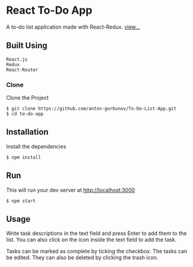 # React To-Do App

A to-do list application made with React-Redux.
[view...](http://uber.web-development2020.com)

## Built Using
    React.js
    Redux
    React-Router

### Clone 

Clone the Project

`$ git clone https://github.com/anton-gorbunov/To-Do-List-App.git`<br/>
`$ cd to-do-app`

## Installation

Install the dependencies

`$ npm install`

## Run
 
This will run your dev server at [http://localhost:3000](http://localhost:3000)

`$ npm start`

## Usage

Write task descriptions in the text field and press Enter to add them to the list. You can also click on the icon inside the text field to add the task.

Tasks can be marked as complete by ticking the checkbox. The tasks can be edited. They can also be deleted by clicking the trash icon.

